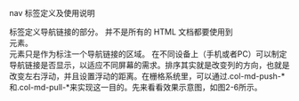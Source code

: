 nav 标签定义及使用说明
<nav> 标签定义导航链接的部分。
并不是所有的 HTML 文档都要使用到 <nav> 元素。<nav> 元素只是作为标注一个导航链接的区域。
在不同设备上（手机或者PC）可以制定导航链接是否显示，以适应不同屏幕的需求。排序其实就是改变列的方向，也就是改变左右浮动，并且设置浮动的距离。在栅格系统里，可以通过.col-md-push-*和.col-md-pull-*来实现这一目的。先来看看效果示意图，如图2-6所示。

<template>声明模板元素

<card>卡片只要求少量的标记以及类，就能为你提供尽可能多的控件。这些类和标记很灵活，通常可以轻松地重新混合和扩展
<jumbotron>超大屏幕 。顾名思义该组件可以增加标题的大小，并为登陆页面内容添加更多的外边距（margin）
bootstrap-flex
<media>媒体对象 类似 ![这样的](http://i.imgur.com/w1ixmmo.png) 一种媒体风格
class="media" 容纳媒体对象的所有内容
class="media-object" 媒体对象,常常是图片
class="media-body" 媒体中的主体内容,常常是图片侧边内容
media-heading 对象标题

3、媒体对象–媒体对象列表
媒体对象的嵌套仅是媒体对象中一个简单应用效果之一，在很多时候，我们还会碰到一个列表，每个列表项都和媒体对象长得差不多，同样用评论系统来说事：![例如这个图片](http://i.imgur.com/0dtZfRN.jpg)
<ul class="media-list">
 <li class="media">
  <a class="pull-left" href="#">
   <img class="media-object" src=" " alt="...">
  </a>
  <div class="media-body">
   <h4 class="media-heading">Media Header</h4>
   <div>…</div>
  </div>
 </li>
 <li class="media">…</li>
 <li class="media">…</li>
</ul>


表单：

form-group 获取最佳间距